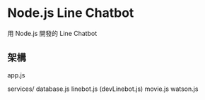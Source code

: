 # Node.js Line Chatbot

用 Node.js 開發的 Line Chatbot

## 架構

app.js

services/
  database.js
  linebot.js (devLinebot.js)
  movie.js
  watson.js
  
